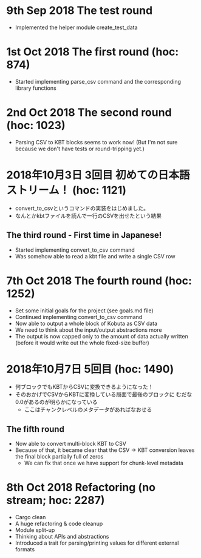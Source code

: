 # 9th Sep 2018 The test round
- Implemented the helper module create_test_data

# 1st Oct 2018 The first round (hoc: 874)
- Started implementing parse_csv command and the corresponding library functions

# 2nd Oct 2018 The second round (hoc: 1023)
- Parsing CSV to KBT blocks seems to work now!
(But I'm not sure because we don't have tests or round-tripping yet.)

# 2018年10月3日 3回目 初めての日本語ストリーム！ (hoc: 1121)
- convert_to_csvというコマンドの実装をはじめました。
- なんとかkbtファイルを読んで一行のCSVを出せたという結果

## The third round - First time in Japanese!
- Started implementing convert_to_csv command
- Was somehow able to read a kbt file and write a single CSV row

# 7th Oct 2018 The fourth round (hoc: 1252)
- Set some initial goals for the project (see goals.md file)
- Continued implementing convert_to_csv command
- Now able to output a whole block of Kobuta as CSV data
- We need to think about the input/output abstractions more
- The output is now capped only to the amount of data actually written
(before it would write out the whole fixed-size buffer)

# 2018年10月7日 5回目 (hoc: 1490)
- 何ブロックでもKBTからCSVに変換できるようになった！
- そのおかげでCSVからKBTに変換している局面で最後のブロックに
むだな0.0があるのが明らかになっている
    - ここはチャンクレベルのメタデータがあればなおせる

## The fifth round
- Now able to convert multi-block KBT to CSV
- Because of that, it became clear that the CSV -> KBT
  conversion leaves the final block partially full
  of zeros
    - We can fix that once we have support for chunk-level metadata

# 8th Oct 2018 Refactoring (no stream; hoc: 2287)
- Cargo clean
- A huge refactoring & code cleanup
- Module split-up
- Thinking about APIs and abstractions
- Introduced a trait for parsing/printing values for different external formats